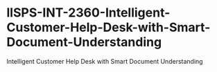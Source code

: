 # llSPS-INT-2360-Intelligent-Customer-Help-Desk-with-Smart-Document-Understanding
Intelligent Customer Help Desk with Smart Document Understanding
